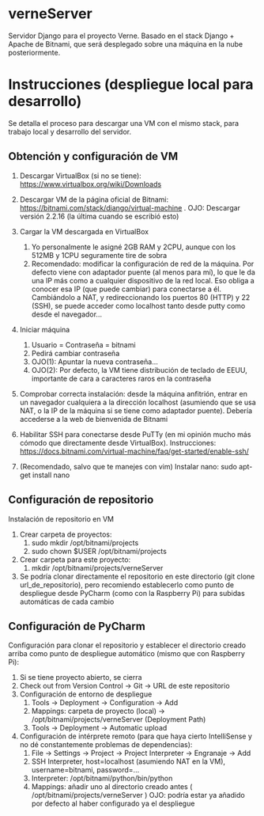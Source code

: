 # verneServer
Servidor Django para el proyecto Verne. Basado en el stack Django + Apache de Bitnami, que será desplegado sobre una máquina en la nube posteriormente.

# Instrucciones (despliegue local para desarrollo)
Se detalla el proceso para descargar una VM con el mismo stack, para trabajo local y desarrollo del servidor.

## Obtención y configuración de VM
1. Descargar VirtualBox (si no se tiene): https://www.virtualbox.org/wiki/Downloads
1. Descargar VM de la página oficial de Bitnami: https://bitnami.com/stack/django/virtual-machine . OJO: Descargar versión 2.2.16 (la última cuando se escribió esto)
1. Cargar la VM descargada en VirtualBox
   1. Yo personalmente le asigné 2GB RAM y 2CPU, aunque con los 512MB y 1CPU seguramente tire de sobra
   1. Recomendado: modificar la configuración de red de la máquina. Por defecto viene con adaptador puente (al menos para mí), lo que le da una IP más como a cualquier dispositivo de la red local. Eso obliga a conocer esa IP (que puede cambiar) para conectarse a él. Cambiándolo a NAT, y redireccionando los puertos 80 (HTTP) y 22 (SSH), se puede acceder como localhost tanto desde putty como desde el navegador...
1. Iniciar máquina
   1. Usuario = Contraseña = bitnami
   1. Pedirá cambiar contraseña
   1. OJO(1): Apuntar la nueva contraseña...
   1. OJO(2): Por defecto, la VM tiene distribución de teclado de EEUU, importante de cara a caracteres raros en la contraseña
1. Comprobar correcta instalación: desde la máquina anfitrión, entrar en un navegador cualquiera a la dirección localhost (asumiendo que se usa NAT, o la IP de la máquina si se tiene como adaptador puente). Debería accederse a la web de bienvenida de Bitnami
1. Habilitar SSH para conectarse desde PuTTy (en mi opinión mucho más cómodo que directamente desde VirtualBox). Instrucciones: https://docs.bitnami.com/virtual-machine/faq/get-started/enable-ssh/

1. (Recomendado, salvo que te manejes con vim) Instalar nano: sudo apt-get install nano

## Configuración de repositorio
Instalación de repositorio en VM

1. Crear carpeta de proyectos:
   1. sudo mkdir /opt/bitnami/projects
   1. sudo chown $USER /opt/bitnami/projects
1. Crear carpeta para este proyecto:
   1. mkdir /opt/bitnami/projects/verneServer
1. Se podría clonar directamente el repositorio en este directorio (git clone url_de_repositorio), pero recomiendo establecerlo como punto de despliegue desde PyCharm (como con la Raspberry Pi) para subidas automáticas de cada cambio


## Configuración de PyCharm
Configuración para clonar el repositorio y establecer el directorio creado arriba como punto de despliegue automático (mismo que con Raspberry Pi):

1. Si se tiene proyecto abierto, se cierra
1. Check out from Version Control -> Git -> URL de este repositorio
1. Configuración de entorno de despliegue
   1. Tools -> Deployment -> Configuration -> Add
   1. Mappings: carpeta de proyecto (local) -> /opt/bitnami/projects/verneServer (Deployment Path)
   1. Tools -> Deployment -> Automatic upload
1. Configuración de intérprete remoto (para que haya cierto IntelliSense y no dé constantemente problemas de dependencias):
   1. File -> Settings -> Project -> Project Interpreter -> Engranaje -> Add
   1. SSH Interpreter, host=localhost (asumiendo NAT en la VM), username=bitnami, password=...
   1. Interpreter: /opt/bitnami/python/bin/python
   1. Mappings: añadir uno al directorio creado antes ( /opt/bitnami/projects/verneServer )  OJO: podría estar ya añadido por defecto al haber configurado ya el despliegue

   
